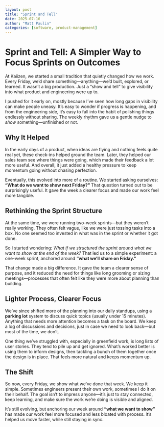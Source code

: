 ```yaml
---
layout: post
title: "Sprint and Tell"
date: 2025-07-10
author: "Matt Paulin"
categories: [software, product-management]
---
```

# Sprint and Tell: A Simpler Way to Focus Sprints on Outcomes

At Kaiizen, we started a small tradition that quietly changed how we work. Every Friday, we’d share something—anything—we’d built, explored, or learned. It wasn’t a big production. Just a “show and tell” to give visibility into what product and engineering were up to.

I pushed for it early on, mostly because I’ve seen how long gaps in visibility can make people uneasy. It’s easy to wonder if progress is happening, and from the engineering side, it’s easy to fall into the habit of polishing things endlessly without sharing. The weekly rhythm gave us a gentle nudge to *show* something—unfinished or not.

## Why It Helped

In the early days of a product, when ideas are flying and nothing feels quite real yet, these check-ins helped ground the team. Later, they helped our sales team see where things were going, which made their feedback a lot more useful. And overall, it just added a healthy pressure to keep momentum going without chasing perfection.

Eventually, this evolved into more of a routine. We started asking ourselves: **“What do we want to show next Friday?”** That question turned out to be surprisingly useful. It gave the week a clearer focus and made our work feel more tangible.

## Rethinking the Sprint Structure

At the same time, we were running two-week sprints—but they weren’t really working. They often felt vague, like we were just tossing tasks into a box. No one seemed too invested in what was in the sprint or whether it got done.

So I started wondering: *What if we structured the sprint around what we want to show at the end of the week?* That led us to a simple experiment: a one-week sprint, anchored around **“what we’ll share on Friday.”**

That change made a big difference. It gave the team a clearer sense of purpose, and it reduced the need for things like long grooming or sizing meetings—processes that often felt like they were more about planning than building.

## Lighter Process, Clearer Focus

We’ve since shifted more of the planning into our daily standups, using a **parking lot** system to discuss quick topics (usually under 15 minutes). Anything that needs more attention becomes a task on the board. We keep a log of discussions and decisions, just in case we need to look back—but most of the time, we don’t.

One thing we’ve struggled with, especially in greenfield work, is long lists of user stories. They tend to pile up and get ignored. What’s worked better is using them to inform designs, then tackling a bunch of them together once the design is in place. That feels more natural and keeps momentum up.

## The Shift

So now, every Friday, we show what we’ve done that week. We keep it simple. Sometimes engineers present their own work, sometimes I do it on their behalf. The goal isn’t to impress anyone—it’s just to stay connected, keep learning, and make sure the work we’re doing is visible and aligned.

It’s still evolving, but anchoring our week around **“what we want to show”** has made our work feel more focused and less bloated with process. It’s helped us move faster, while still staying in sync.

